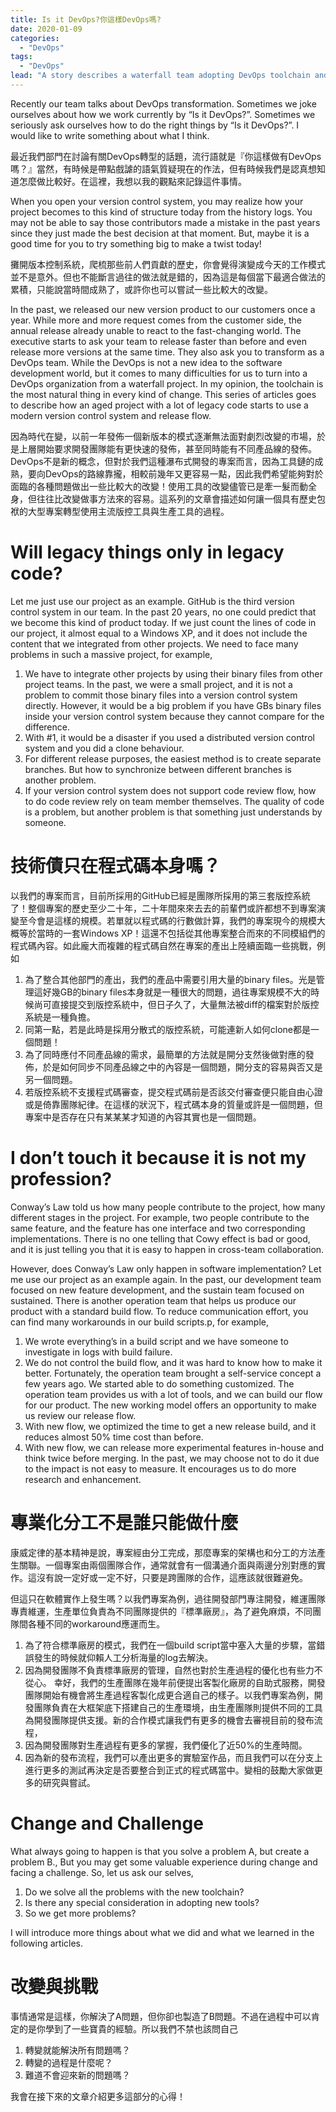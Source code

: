 ```yaml
---
title: Is it DevOps?你這樣DevOps嗎?
date: 2020-01-09
categories:
  - "DevOps"
tags:
  - "DevOps"
lead: "A story describes a waterfall team adopting DevOps toolchain and midset. 敘述一個瀑布式開發團隊想要轉型DevOps的故事。"
---
```


Recently our team talks about DevOps transformation. Sometimes we joke ourselves about how we work currently by “Is it DevOps?”. Sometimes we seriously ask ourselves how to do the right things by “Is it DevOps?”. I would like to write something about what I think.

最近我們部門在討論有關DevOps轉型的話題，流行語就是『你這樣做有DevOps嗎？』當然，有時候是帶點戲謔的語氣質疑現在的作法，但有時候我們是認真想知道怎麼做比較好。在這裡，我想以我的觀點來記錄這件事情。

When you open your version control system, you may realize how your project becomes to this kind of structure today from the history logs. You may not be able to say those contributors made a mistake in the past years since they just made the best decision at that moment. But, maybe it is a good time for you to try something big to make a twist today!

攤開版本控制系統，爬梳那些前人們貢獻的歷史，你會覺得演變成今天的工作模式並不是意外。但也不能斷言過往的做法就是錯的，因為這是每個當下最適合做法的累積，只能說當時間成熟了，或許你也可以嘗試一些比較大的改變。

In the past, we released our new version product to our customers once a year. While more and more request comes from the customer side, the annual release already unable to react to the fast-changing world. The executive starts to ask your team to release faster than before and even release more versions at the same time. They also ask you to transform as a DevOps team. While the DevOps is not a new idea to the software development world, but it comes to many difficulties for us to turn into a DevOps organization from a waterfall project. In my opinion, the toolchain is the most natural thing in every kind of change. This series of articles goes to describe how an aged project with a lot of legacy code starts to use a modern version control system and release flow.

因為時代在變，以前一年發佈一個新版本的模式逐漸無法面對劇烈改變的市場，於是上層開始要求開發團隊能有更快速的發佈，甚至同時能有不同產品線的發佈。DevOps不是新的概念，但對於我們這種瀑布式開發的專案而言，因為工具鏈的成熟，要向DevOps的路線靠攏，相較前幾年又更容易一點，因此我們希望能夠對於面臨的各種問題做出一些比較大的改變！使用工具的改變儘管已是牽一髮而動全身，但往往比改變做事方法來的容易。這系列的文章會描述如何讓一個具有歷史包袱的大型專案轉型使用主流版控工具與生產工具的過程。

# Will legacy things only in legacy code?
Let me just use our project as an example. GitHub is the third version control system in our team. In the past 20 years, no one could predict that we become this kind of product today. If we just count the lines of code in our project, it almost equal to a Windows XP, and it does not include the content that we integrated from other projects. We need to face many problems in such a massive project, for example,
1. We have to integrate other projects by using their binary files from other project teams. In the past, we were a small project, and it is not a problem to commit those binary files into a version control system directly. However, it would be a big problem if you have GBs binary files inside your version control system because they cannot compare for the difference.
2. With #1, it would be a disaster if you used a distributed version control system and you did a clone behaviour.
3. For different release purposes, the easiest method is to create separate branches. But how to synchronize between different branches is another problem.
4. If your version control system does not support code review flow, how to do code review rely on team member themselves. The quality of code is a problem, but another problem is that something just understands by someone.
# 技術債只在程式碼本身嗎？
以我們的專案而言，目前所採用的GitHub已經是團隊所採用的第三套版控系統了！整個專案的歷史至少二十年，二十年間來來去去的前輩們或許都想不到專案演變至今會是這樣的規模。若單就以程式碼的行數做計算，我們的專案現今的規模大概等於當時的一套Windows XP！這還不包括從其他專案整合而來的不同模組們的程式碼內容。如此龐大而複雜的程式碼自然在專案的產出上陸續面臨一些挑戰，例如
1. 為了整合其他部門的產出，我們的產品中需要引用大量的binary files。光是管理這好幾GB的binary files本身就是一種很大的問題，過往專案規模不大的時候尚可直接提交到版控系統中，但日子久了，大量無法被diff的檔案對於版控系統是一種負擔。
2. 同第一點，若是此時是採用分散式的版控系統，可能連新人如何clone都是一個問題！
3. 為了同時應付不同產品線的需求，最簡單的方法就是開分支然後做對應的發佈，於是如何同步不同產品線之中的內容是一個問題，開分支的容易與否又是另一個問題。
4. 若版控系統不支援程式碼審查，提交程式碼前是否該交付審查便只能自由心證或是倚靠團隊紀律。在這樣的狀況下，程式碼本身的質量或許是一個問題，但專案中是否存在只有某某某才知道的內容其實也是一個問題。
# I don’t touch it because it is not my profession?
Conway’s Law told us how many people contribute to the project, how many different stages in the project. For example, two people contribute to the same feature, and the feature has one interface and two corresponding implementations. There is no one telling that Cowy effect is bad or good, and it is just telling you that it is easy to happen in cross-team collaboration.

However, does Conway’s Law only happen in software implementation? Let me use our project as an example again. In the past, our development team focused on new feature development, and the sustain team focused on sustained. There is another operation team that helps us produce our product with a standard build flow. To reduce communication effort, you can find many workarounds in our build scripts.p, for example,
1. We wrote everything’s in a build script and we have someone to investigate in logs with build failure.
2. We do not control the build flow, and it was hard to know how to make it better.
Fortunately, the operation team brought a self-service concept a few years ago. We started able to do something customized. The operation team provides us with a lot of tools, and we can build our flow for our product. The new working model offers an opportunity to make us review our release flow.
1. With new flow, we optimized the time to get a new release build, and it reduces almost 50% time cost than before.
2. With new flow, we can release more experimental features in-house and think twice before merging. In the past, we may choose not to do it due to the impact is not easy to measure. It encourages us to do more research and enhancement.
# 專業化分工不是誰只能做什麼
康威定律的基本精神是說，專案經由分工完成，那麼專案的架構也和分工的方法產生關聯。一個專案由兩個團隊合作，通常就會有一個溝通介面與兩邊分別對應的實作。這沒有說一定好或一定不好，只要是跨團隊的合作，這應該就很難避免。

但這只在軟體實作上發生嗎？以我們專案為例，過往開發部門專注開發，維運團隊專責維運，生產單位負責為不同團隊提供的『標準廠房』，為了避免麻煩，不同團隊間各種不同的workaround應運而生。
1. 為了符合標準廠房的模式，我們在一個build script當中塞入大量的步驟，當錯誤發生的時候就仰賴人工分析海量的log去解決。
2. 因為開發團隊不負責標準廠房的管理，自然也對於生產過程的優化也有些力不從心。
幸好，我們的生產團隊在幾年前便提出客製化廠房的自助式服務，開發團隊開始有機會將生產過程客製化成更合適自己的樣子。以我們專案為例，開發團隊負責在大框架底下搭建自己的生產環境，由生產團隊則提供不同的工具為開發團隊提供支援。新的合作模式讓我們有更多的機會去審視目前的發布流程，
1. 因為開發團隊對生產過程有更多的掌握，我們優化了近50%的生產時間。
2. 因為新的發布流程，我們可以產出更多的實驗室作品，而且我們可以在分支上進行更多的測試再決定是否要整合到正式的程式碼當中。變相的鼓勵大家做更多的研究與嘗試。
# Change and Challenge
What always going to happen is that you solve a problem A, but create a problem B., But you may get some valuable experience during change and facing a challenge. So, let us ask our selves,
1. Do we solve all the problems with the new toolchain?
2. Is there any special consideration in adopting new tools?
3. So we get more problems?

I will introduce more things about what we did and what we learned in the following articles.
# 改變與挑戰
事情通常是這樣，你解決了A問題，但你卻也製造了B問題。不過在過程中可以肯定的是你學到了一些寶貴的經驗。所以我們不禁也該問自己
1. 轉變就能解決所有問題嗎？
2. 轉變的過程是什麼呢？
3. 難道不會迎來新的問題嗎？

我會在接下來的文章介紹更多這部分的心得！